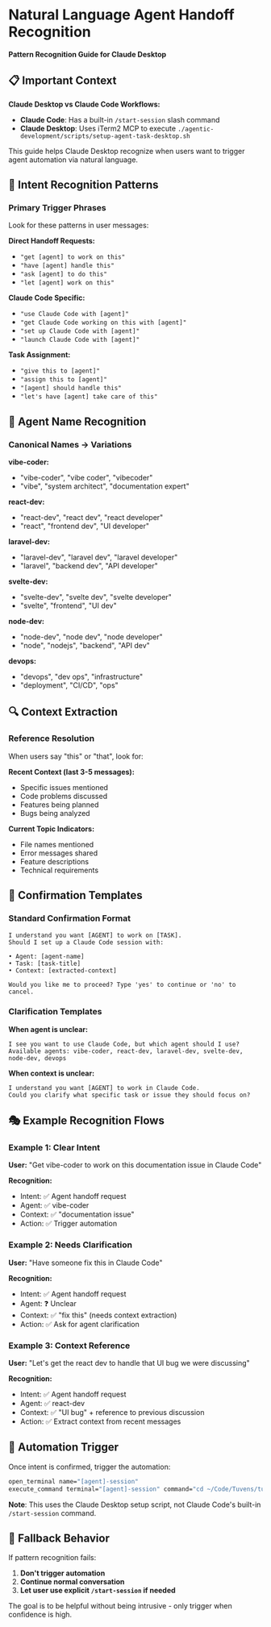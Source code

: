 # Natural Language Agent Handoff Recognition

**Pattern Recognition Guide for Claude Desktop**

## 📋 Important Context

**Claude Desktop vs Claude Code Workflows:**
- **Claude Code**: Has a built-in `/start-session` slash command
- **Claude Desktop**: Uses iTerm2 MCP to execute `./agentic-development/scripts/setup-agent-task-desktop.sh`

This guide helps Claude Desktop recognize when users want to trigger agent automation via natural language.

## 🎯 Intent Recognition Patterns

### Primary Trigger Phrases
Look for these patterns in user messages:

**Direct Handoff Requests:**
- `"get [agent] to work on this"`
- `"have [agent] handle this"`  
- `"ask [agent] to do this"`
- `"let [agent] work on this"`

**Claude Code Specific:**
- `"use Claude Code with [agent]"`
- `"get Claude Code working on this with [agent]"`
- `"set up Claude Code with [agent]"`
- `"launch Claude Code with [agent]"`

**Task Assignment:**
- `"give this to [agent]"`
- `"assign this to [agent]"`
- `"[agent] should handle this"`
- `"let's have [agent] take care of this"`

## 👥 Agent Name Recognition

### Canonical Names → Variations
**vibe-coder:**
- "vibe-coder", "vibe coder", "vibecoder"
- "vibe", "system architect", "documentation expert"

**react-dev:**
- "react-dev", "react dev", "react developer"
- "react", "frontend dev", "UI developer"

**laravel-dev:**  
- "laravel-dev", "laravel dev", "laravel developer"
- "laravel", "backend dev", "API developer"

**svelte-dev:**
- "svelte-dev", "svelte dev", "svelte developer"
- "svelte", "frontend", "UI dev"

**node-dev:**
- "node-dev", "node dev", "node developer"  
- "node", "nodejs", "backend", "API dev"

**devops:**
- "devops", "dev ops", "infrastructure"
- "deployment", "CI/CD", "ops"

## 🔍 Context Extraction

### Reference Resolution
When users say "this" or "that", look for:

**Recent Context (last 3-5 messages):**
- Specific issues mentioned
- Code problems discussed
- Features being planned
- Bugs being analyzed

**Current Topic Indicators:**
- File names mentioned
- Error messages shared
- Feature descriptions
- Technical requirements

## 💬 Confirmation Templates

### Standard Confirmation Format
```
I understand you want [AGENT] to work on [TASK].
Should I set up a Claude Code session with:

• Agent: [agent-name]
• Task: [task-title]
• Context: [extracted-context]

Would you like me to proceed? Type 'yes' to continue or 'no' to cancel.
```

### Clarification Templates
**When agent is unclear:**
```
I see you want to use Claude Code, but which agent should I use?
Available agents: vibe-coder, react-dev, laravel-dev, svelte-dev, node-dev, devops
```

**When context is unclear:**
```
I understand you want [AGENT] to work in Claude Code.
Could you clarify what specific task or issue they should focus on?
```

## 🎭 Example Recognition Flows

### Example 1: Clear Intent
**User:** "Get vibe-coder to work on this documentation issue in Claude Code"

**Recognition:**
- Intent: ✅ Agent handoff request
- Agent: ✅ vibe-coder  
- Context: ✅ "documentation issue"
- Action: ✅ Trigger automation

### Example 2: Needs Clarification
**User:** "Have someone fix this in Claude Code"

**Recognition:**
- Intent: ✅ Agent handoff request
- Agent: ❓ Unclear
- Context: ✅ "fix this" (needs context extraction)
- Action: ✅ Ask for agent clarification

### Example 3: Context Reference
**User:** "Let's get the react dev to handle that UI bug we were discussing"

**Recognition:**
- Intent: ✅ Agent handoff request
- Agent: ✅ react-dev
- Context: ✅ "UI bug" + reference to previous discussion
- Action: ✅ Extract context from recent messages

## 🚀 Automation Trigger

Once intent is confirmed, trigger the automation:
```bash
open_terminal name="[agent]-session"
execute_command terminal="[agent]-session" command="cd ~/Code/Tuvens/tuvens-docs && ./agentic-development/scripts/setup-agent-task-desktop.sh [agent] \"[task-title]\" \"[context-description]\""
```

**Note**: This uses the Claude Desktop setup script, not Claude Code's built-in `/start-session` command.

## 🔄 Fallback Behavior

If pattern recognition fails:
1. **Don't trigger automation**
2. **Continue normal conversation**
3. **Let user use explicit `/start-session` if needed**

The goal is to be helpful without being intrusive - only trigger when confidence is high.